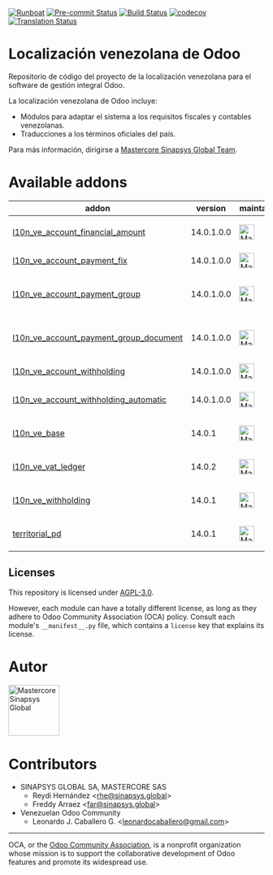 
[![Runboat](https://img.shields.io/badge/runboat-Try%20me-875A7B.png)](https://runboat.odoo-community.org/builds?repo=OCA/l10n-venezuela&target_branch=14.0)
[![Pre-commit Status](https://github.com/OCA/l10n-venezuela/actions/workflows/pre-commit.yml/badge.svg?branch=14.0)](https://github.com/OCA/l10n-venezuela/actions/workflows/pre-commit.yml?query=branch%3A14.0)
[![Build Status](https://github.com/OCA/l10n-venezuela/actions/workflows/test.yml/badge.svg?branch=14.0)](https://github.com/OCA/l10n-venezuela/actions/workflows/test.yml?query=branch%3A14.0)
[![codecov](https://codecov.io/gh/OCA/l10n-venezuela/branch/14.0/graph/badge.svg)](https://codecov.io/gh/OCA/l10n-venezuela)
[![Translation Status](https://translation.odoo-community.org/widgets/l10n-venezuela-14-0/-/svg-badge.svg)](https://translation.odoo-community.org/engage/l10n-venezuela-14-0/?utm_source=widget)

<!-- /!\ do not modify above this line -->

# Localización venezolana de Odoo

Repositorio de código del proyecto de la localización venezolana para el software
de gestión integral Odoo.

La localización venezolana de Odoo incluye:

* Módulos para adaptar el sistema a los requisitos fiscales y contables
  venezolanas.
* Traducciones a los términos oficiales del país.

Para más información, dirigirse a [Mastercore Sinapsys Global Team](https://github.com/odoo-mastercore/odoo-venezuela/tree/14.0).

<!-- /!\ do not modify below this line -->

<!-- prettier-ignore-start -->

[//]: # (addons)

# Available addons

addon | version | maintainers | summary
---   | ---     | ---         | ---
[l10n_ve_account_financial_amount](l10n_ve_account_financial_amount/) | 14.0.1.0.0 | <a href="https://github.com/odoo-mastercore" title="Mastercore Sinapsys Global"><img src="https://avatars.githubusercontent.com/u/33432708?v=4" alt="Mastercore Sinapsys Global" width="30px" height="30px"></a> | Accounting Financial Amounts
[l10n_ve_account_payment_fix](l10n_ve_account_payment_fix/) | 14.0.1.0.0 | <a href="https://github.com/odoo-mastercore" title="Mastercore Sinapsys Global"><img src="https://avatars.githubusercontent.com/u/33432708?v=4" alt="Mastercore Sinapsys Global" width="30px" height="30px"></a> | Account Payment Fix
[l10n_ve_account_payment_group](l10n_ve_account_payment_group/) | 14.0.1.0.0 | <a href="https://github.com/odoo-mastercore" title="Mastercore Sinapsys Global"><img src="https://avatars.githubusercontent.com/u/33432708?v=4" alt="Mastercore Sinapsys Global" width="30px" height="30px"></a> | Account Payment with Multiple methods
[l10n_ve_account_payment_group_document](l10n_ve_account_payment_group_document/) | 14.0.1.0.0 | <a href="https://github.com/odoo-mastercore" title="Mastercore Sinapsys Global"><img src="https://avatars.githubusercontent.com/u/33432708?v=4" alt="Mastercore Sinapsys Global" width="30px" height="30px"></a> | Payment Groups with Accounting Documents
[l10n_ve_account_withholding](l10n_ve_account_withholding/) | 14.0.1.0.0 | <a href="https://github.com/odoo-mastercore" title="Mastercore Sinapsys Global"><img src="https://avatars.githubusercontent.com/u/33432708?v=4" alt="Mastercore Sinapsys Global" width="30px" height="30px"></a> | Withholdings on Payments
[l10n_ve_account_withholding_automatic](l10n_ve_account_withholding_automatic/) | 14.0.1.0.0 | <a href="https://github.com/odoo-mastercore" title="Mastercore Sinapsys Global"><img src="https://avatars.githubusercontent.com/u/33432708?v=4" alt="Mastercore Sinapsys Global" width="30px" height="30px"></a> | Automatic Withholdings on Payments
[l10n_ve_base](l10n_ve_base/) | 14.0.1 | <a href="https://github.com/odoo-mastercore" title="Mastercore Sinapsys Global"><img src="https://avatars.githubusercontent.com/u/33432708?v=4" alt="Mastercore Sinapsys Global" width="30px" height="30px"></a> | Localización Venezuela Base
[l10n_ve_vat_ledger](l10n_ve_vat_ledger/) | 14.0.2 | <a href="https://github.com/odoo-mastercore" title="Mastercore Sinapsys Global"><img src="https://avatars.githubusercontent.com/u/33432708?v=4" alt="Mastercore Sinapsys Global" width="30px" height="30px"></a> | Localización Vat Ledger Venezuela
[l10n_ve_withholding](l10n_ve_withholding/) | 14.0.1 | <a href="https://github.com/odoo-mastercore" title="Mastercore Sinapsys Global"><img src="https://avatars.githubusercontent.com/u/33432708?v=4" alt="Mastercore Sinapsys Global" width="30px" height="30px"></a> | Localización Withholding Venezuela
[territorial_pd](territorial_pd/) | 14.0.1 | <a href="https://github.com/odoo-mastercore" title="Mastercore Sinapsys Global"><img src="https://avatars.githubusercontent.com/u/33432708?v=4" alt="Mastercore Sinapsys Global" width="30px" height="30px"></a> | Venezuela Municipalities and Parishes

[//]: # (end addons)

<!-- prettier-ignore-end -->

## Licenses

This repository is licensed under [AGPL-3.0](LICENSE.txt).

However, each module can have a totally different license, as long as they adhere to Odoo Community Association (OCA)
policy. Consult each module's `__manifest__.py` file, which contains a `license` key
that explains its license.

# Autor

<a href="https://github.com/odoo-mastercore" title="Mastercore Sinapsys Global"><img src="https://avatars.githubusercontent.com/u/33432708?v=4" alt="Mastercore Sinapsys Global" width="100px" height="100px"/></a>

# Contributors

-   SINAPSYS GLOBAL SA, MASTERCORE SAS
    -   Reydi Hernández  \<<rhe@sinapsys.global>\>
    -   Freddy Arraez  \<<far@sinapsys.global>\>
-   Venezuelan Odoo Community
    - Leonardo J. Caballero G. \<<leonardocaballero@gmail.com>\>

----
OCA, or the [Odoo Community Association](http://odoo-community.org/), is a nonprofit
organization whose mission is to support the collaborative development of Odoo features
and promote its widespread use.
